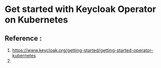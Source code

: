 # Get started with Keycloak Operator on Kubernetes

## Reference : 
1. https://www.keycloak.org/getting-started/getting-started-operator-kubernetes
2. 
